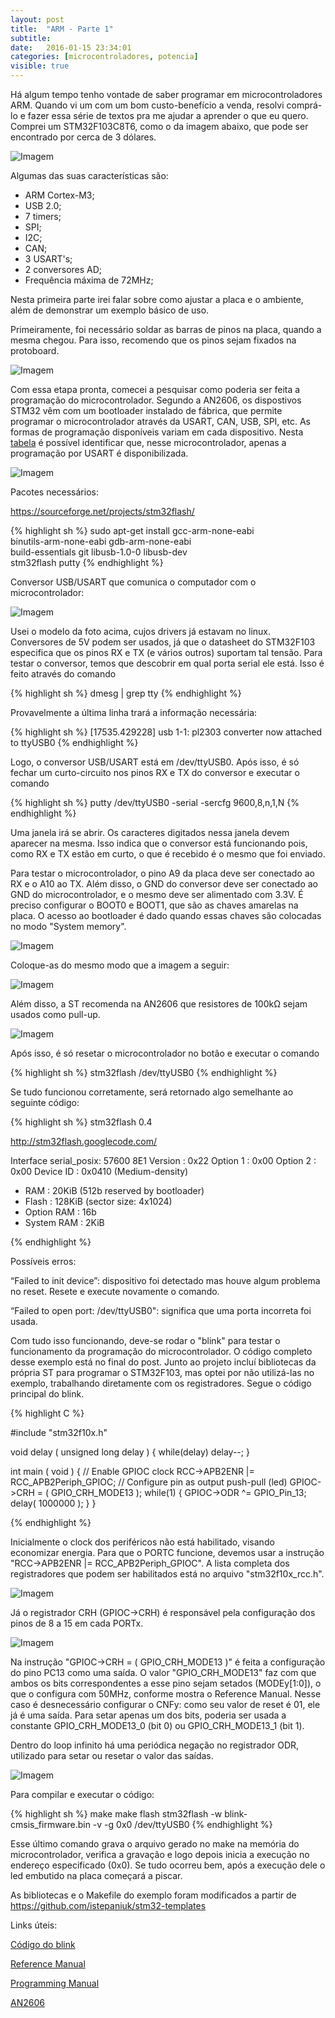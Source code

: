 ```yaml
---
layout: post
title:  "ARM - Parte 1"
subtitle:
date:   2016-01-15 23:34:01
categories: [microcontroladores, potencia]
visible: true
---
```


Há algum tempo tenho vontade de saber programar em microcontroladores
ARM. Quando vi um com um bom custo-benefício a venda, resolvi
comprá-lo e fazer essa série de textos pra me ajudar a aprender o que
eu quero. Comprei um STM32F103C8T6, como o da imagem abaixo, que pode
ser encontrado por cerca de 3 dólares.

<p class="center">
<img src="../../../../../files/arm1/fig3.jpg" alt="Imagem"/>
</p>

Algumas das suas características são:  
- ARM Cortex-M3;  
- USB 2.0;  
- 7 timers;  
- SPI;  
- I2C;  
- CAN;  
- 3 USART's;  
- 2 conversores AD;  
- Frequência máxima de 72MHz;  

Nesta primeira parte irei falar sobre como ajustar a placa e o
ambiente, além de demonstrar um exemplo básico de uso.

Primeiramente, foi necessário soldar as barras de pinos na placa, 
quando a mesma chegou. Para isso, recomendo que os pinos sejam
fixados na protoboard.

<p class="center">
<img src="../../../../../files/arm1/fig2.jpg" alt="Imagem" />
</p>

Com essa etapa pronta, comecei a pesquisar como poderia ser feita a
programação do microcontrolador. Segundo a AN2606, os dispostivos
STM32 vêm com um bootloader instalado de fábrica, que permite
programar o microcontrolador através da USART, CAN, USB, SPI, etc.
As formas de programação disponíveis variam em cada dispositivo. 
Nesta
<a href="http://www.st.com/web/en/resource/technical/document/application_note/CD00167594.pdf#page=21&zoom=auto,-109,508">
tabela</a>
é possível identificar que, nesse microcontrolador, apenas a
programação por USART é disponibilizada.

<p class="center">
<img src="../../../../../files/arm1/table_embedded_bootloader.png" alt="Imagem"/>
</p>

Pacotes necessários:


https://sourceforge.net/projects/stm32flash/

{% highlight sh %}
sudo apt-get install gcc-arm-none-eabi \
binutils-arm-none-eabi gdb-arm-none-eabi \
build-essentials git libusb-1.0-0 libusb-dev \
stm32flash putty
{% endhighlight %}

Conversor USB/USART que comunica o computador com o microcontrolador:

<p class="center">
<img src="../../../../../files/arm1/usb-usart.jpg" alt="Imagem" />
</p>

Usei o modelo da foto acima, cujos drivers já estavam no linux. 
Conversores de 5V podem ser usados, já que o datasheet do STM32F103
especifica que os pinos RX e TX (e vários outros) suportam tal tensão.
Para testar o conversor, temos que descobrir em qual porta serial
ele está. Isso é feito através do comando 

{% highlight sh %}
dmesg | grep tty
{% endhighlight %}

Provavelmente a última linha trará a informação necessária:

{% highlight sh %}
[17535.429228] usb 1-1: pl2303 converter now attached to ttyUSB0
{% endhighlight %}

Logo, o conversor USB/USART está em /dev/ttyUSB0. Após isso, é só
fechar um curto-circuito nos pinos RX e TX do conversor e executar o
comando

{% highlight sh %}
putty /dev/ttyUSB0 -serial -sercfg 9600,8,n,1,N
{% endhighlight %}

Uma janela irá se abrir. Os caracteres digitados nessa janela devem
aparecer na mesma. Isso indica que o conversor está funcionando pois,
como RX e TX estão em curto, o que é recebido é o mesmo que foi
enviado.

Para testar o microcontrolador, o pino A9 da placa deve ser conectado
ao RX e o A10 ao TX. Além disso, o GND do conversor deve ser conectado
ao GND do  microcontrolador, e o mesmo deve ser alimentado com 3.3V.
É preciso configurar o BOOT0 e BOOT1, que são as chaves amarelas na
placa. O acesso ao bootloader é dado quando essas chaves são colocadas
no modo "System memory".

<p class="center">
<img src="../../../../../files/arm1/boot_modes.png" alt="Imagem" />
</p>

Coloque-as do mesmo modo que a imagem a seguir:

<p class="center">
<img src="../../../../../files/arm1/boot0_boot1_config.jpg" alt="Imagem" />
</p>

Além disso, a ST recomenda na AN2606 que resistores de 100kΩ sejam
usados como pull-up.

<p class="center">
<img src="../../../../../files/arm1/usart_connection.png" alt="Imagem" />
</p>

Após isso, é só resetar o microcontrolador no botão e executar o 
comando

{% highlight sh %}
stm32flash /dev/ttyUSB0
{% endhighlight %}

Se tudo funcionou corretamente, será retornado algo semelhante ao
seguinte código:

{% highlight sh %}
stm32flash 0.4

http://stm32flash.googlecode.com/

Interface serial_posix: 57600 8E1
Version      : 0x22
Option 1     : 0x00
Option 2     : 0x00
Device ID    : 0x0410 (Medium-density)
- RAM        : 20KiB  (512b reserved by bootloader)
- Flash      : 128KiB (sector size: 4x1024)
- Option RAM : 16b
- System RAM : 2KiB

{% endhighlight %}

Possíveis erros:

“Failed to init device”: dispositivo foi detectado mas houve algum
problema no reset. Resete e execute novamente o comando.

“Failed to open port: /dev/ttyUSB0": significa que uma porta incorreta
foi usada.

Com tudo isso funcionando, deve-se rodar o "blink" para testar o
funcionamento da programação do microcontrolador. O código completo
desse exemplo está no final do post. Junto ao projeto incluí
bibliotecas da própria ST para programar o STM32F103, mas optei por
não utilizá-las no exemplo, trabalhando diretamente com os
registradores. Segue o código principal do blink.


{% highlight C %}

#include "stm32f10x.h"

void delay ( unsigned long delay ) {
    while(delay) delay--;
}

int main ( void ) {
    // Enable GPIOC clock
    RCC->APB2ENR |= RCC_APB2Periph_GPIOC;
    // Configure pin as output push-pull (led)
    GPIOC->CRH = ( GPIO_CRH_MODE13 );
    while(1) {
        GPIOC->ODR ^= GPIO_Pin_13;
        delay( 1000000 );
    }
}

{% endhighlight %}


Inicialmente o clock dos periféricos não está habilitado, visando
economizar energia. Para que o PORTC funcione, devemos usar a
instrução "RCC->APB2ENR |= RCC_APB2Periph_GPIOC". A lista completa dos
registradores que podem ser habilitados está no arquivo
"stm32f10x_rcc.h".

<p class="center">
<img src="../../../../../files/arm1/APB2RSTR.png" alt="Imagem" />
</p>

Já o registrador CRH (GPIOC->CRH) é responsável pela configuração 
dos pinos de 8 a 15 em cada PORTx.

<p class="center">
<img src="../../../../../files/arm1/crh.png" alt="Imagem" />
</p>

Na instrução "GPIOC->CRH = ( GPIO_CRH_MODE13 )" é feita a configuração
do pino PC13 como uma saída. O valor "GPIO_CRH_MODE13" faz com que
ambos os bits correspondentes a esse pino sejam setados (MODEy[1:0]),
o que o configura com 50MHz, conforme mostra o Reference Manual. Nesse
caso é desnecessário configurar o CNFy: como seu valor de reset é 01,
ele já é uma saída. Para setar apenas um dos bits, poderia ser usada a
constante GPIO_CRH_MODE13_0 (bit 0) ou GPIO_CRH_MODE13_1 (bit 1). 

Dentro do loop infinito há uma periódica negação no registrador ODR,
utilizado para setar ou resetar o valor das saídas.

<p class="center">
<img src="../../../../../files/arm1/odr.png" alt="Imagem" /></p>

Para compilar e executar o código:

{% highlight sh %}
make
make flash
stm32flash -w blink-cmsis_firmware.bin -v -g 0x0 /dev/ttyUSB0
{% endhighlight %}

Esse último comando grava o arquivo gerado no make na memória do
microcontrolador, verifica a gravação e logo depois inicia a execução
no endereço especificado (0x0). Se tudo ocorreu bem, após a execução
dele o led embutido na placa começará a piscar.

As bibliotecas e o Makefile do exemplo foram modificados a partir de
https://github.com/istepaniuk/stm32-templates

Links úteis:

<a href="https://github.com/marcohab/stm32f103c8t6_blink">Código do blink</a>

<a href="http://www.st.com/web/en/resource/technical/document/
reference_manual/DM00031020.pdf">Reference Manual</a>

<a href="http://www.st.com/web/en/resource/technical/document/
programming_manual/CD00228163.pdf">Programming Manual</a>

<a href="http://www.st.com/web/en/resource/technical/document/
application_note/CD00167594.pdf">AN2606</a>
